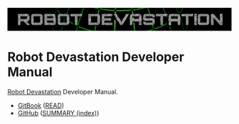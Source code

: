 [![Robot Devastation Logo](assets/robotDevastation-800x82.png)](http://asrob-uc3m.github.io/workgroups/2017-05-28-robot-devastation.html)

# Robot Devastation Developer Manual

[Robot Devastation](http://asrob-uc3m.github.io/workgroups/2017-05-28-robot-devastation.html) Developer Manual.

- [GitBook](https://legacy.gitbook.com/book/asrob-uc3m/robotDevastation-developer-manual/) ([READ](https://asrob-uc3m.gitbooks.io/robotDevastation-developer-manual/content/))
- [GitHub](https://github.com/asrob-uc3m/robotDevastation-developer-manual) ([SUMMARY (index)](https://github.com/asrob-uc3m/robotDevastation-developer-manual/blob/master/SUMMARY.md))
